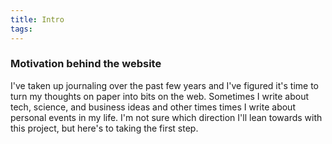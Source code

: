 ```yaml
---
title: Intro
tags:
---
```


### Motivation behind the website

I've taken up journaling over the past few years and I've figured it's time to turn my thoughts on paper into bits on the web. Sometimes I write about tech, science, and business ideas and other times times I write about personal events in my life. I'm not sure which direction I'll lean towards with this project, but here's to taking the first step.
